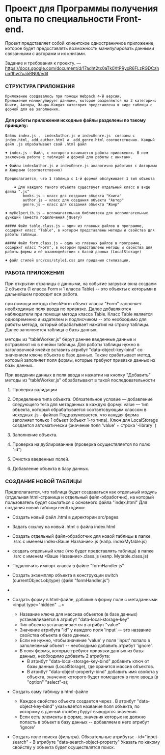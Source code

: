 # Проект для Программы получения опыта по специальности Front-end.

Проект представляет собой клиентское одностраничное приложение, которое будет предоставлять возможность манипулировать данными связанными с авторами и их книгами.


Задание и требования к проекту. — https://docs.google.com/document/d/17adht2tx0aTk0XtPRyxR6FLzRGDCzhum1hw2ua5RN0I/edit

### СТРУКТУРА ПРИЛОЖЕНИЯ

	Приложение создавалось при помощи Webpack 4-й версии. 
	Приложение маннипулирует данными, которые разделяются на 3 категории: Книги, Авторы, Жанры.Каждая категория представлена в виде таблицы с формой для её заполнения. 

#### Для работы приложения исходные файлы разделены по такому принципу:

	Файлы index.js ,  indexAuthor.js и indexGenre.js  связаны с index.html, add_author.html и  add_genre.html соответственно. Каждый файл .js обрабатывает свой .html файл

	♦ index.js — Файл, с которого начинается работа приложения. В нем заключена работа с таблицой и формой для работы с книгами.

	♦ Файлы indexAuthor.js и indexGenre.js аналогично работают с Авторами и Жанрами (соответственно)

	Предполагается, что 1 таблица с 1-й формой обслуживает 1 тип объекта

		♦ Для каждого такого объекта существует отдельный класс в виде файла ".js" 
			books.js — класс для создания объекта "Книга"
			author.js — класс для создания объекта "Автор"
			genre.js — класс для создания объекта "Жанр"

	♦ myHelperLib.js — вспомагательная библиотека для вспомогательных функций (вместо подключения jQuery)

	##### Файл table.class.js — один из главных файлов в программе, содержит класс "Table", в котором представлены методы и свойства для работы таблицы.

	##### Файл form.class.js — один из главных файлов в программе, содержит класс "Form", в котором представлены методы и свойства для работы формы и её взаимодействии с базой данных (LocalStorage) 
	
	♦ файл стилей src/css/style1.css для придания стилизации.


### РАБОТА ПРИЛОЖЕНИЯ

При открытии страницы с данными, на событие загрузки окна создаем 2 объекта (1 класса Form и 1 класса Table) -- это объекты с которыми в дальнейшем проходит вся работа.

при помощи метода checkForm объект класса "Form" заполняет необходимые поля ввода по привязке. Далее добавляются наблюдатели при помощи метода класса Table. Класс Table является одновременно и издателем и подписчиком -- это необходимо для работы метода, который обрабатывает нажатия на строку таблицы. Далее заполняется таблица с базы данных. 



методы из "tableWorker.js" берут раннее введенные данные и встравляют их в ячейки таблицы. Для работы таблицы нужно в заголовочной ячейке <th> вставить атрибут "data-object-key-bind" со значением ключа объекта в базе данных.
Также  срабатывает метод, который заполняет поля формы, которые требуют привязки данных из базы данных.

При введении данных в поля ввода и нажатии на кнопку "Добавить" методы из "tableWorker.js" обрабатывают в такой последовательности
1. Проверка валидации
2. Определение типа объекта. Обязательное условие — добавление следующего тега для метаданных в каждую форму:
		<input type="hidden" id="objtype" value="book" data-local-storage-key="Book-Library">
		value — тип объекта, который обрабатывается соответсвующим классом в исходных .js - файлах
Подразумевается, что каждая форма заполняет только 1 объект (объект 1-го типа). Ключ для LocalStorage создается автоматически (значение поля 'value' + строка '-library' )

3. Заполнение объекта. 
4. Проверка на дублированние (проверка осуществляется по полю "id")
5. Очистка введенных полей.
6. Добавление объекта в базу данных.


### СОЗДАНИЕ НОВОЙ ТАБЛИЦЫ

Предполагается, что таблица будет создаваться как отдельный модуль (отдельная html-страница и отдельный файл-обработчик), на который пользователь будет ссылаться с основного файла "index.html"
Для создания новой таблици необходимо:

- Создать новый файл .html в директории src/pages
- Задать ссылку на новый .html с файла index.html
- Создать отдельный файл-обработчик для новой таблицы в папке ./src с именем index<Ваше Название>.js (напр. indexMytable.js)
- создать отдельный клас (что будет представлять таблица) в папке ./src с именем <Ваше Название>.class.js (напр. Mytable.class.js)
- Подключить импорт класса в файле "formHandler.js"
- Создать экземпляр объекта в конструкции switch (currentObject.objtype) (файл "formHandler.js")
-

- Создать форму в html-файле, добавив в форму поле с метаданными <input type="hidden" ...> 
	- Название ключа для массива объектов (в базе данных) устанавливается в атрибут "data-local-storage-key"
	- Тип объекта устанавливается в атрибут "value"
	- Значение атрибута "id" у каждого поля 'input' -- это название свойства объекта в базе данных.
	- Если не нужно, чтобы значение 'value' у поля 'input' попало в заполняемый объект -- необходимо добавить атрибут 'ignore'.
	- В поля формы, которые требуют привязки данных из базы данных, необходимо добавить 2 атрибута:
		- В атрибут "data-local-storage-key-bind" добавить ключ от базы данных (LocalStorage), где хранится массив объектов. 
		- В атрибут "data-object-property-bind" добавить имя свойста у объекта, значение которого будет помещатся в поле ввода (в "option" "select"-а);
	
- Создать саму таблицу в html-файле
	- Каждое свойство объекта создается через <th>. В атрибут "data-object-key-bind" указывается название поля объекта, по которому в данный столбец будут выводится значения.
	- Если есть элементы в форме, значения которых не должно попасть в объект в базу данных -- добавляем в него атрибут 'ignore'

- Создать поле поиска (фильтра).
	Обязательные атрибуты:
		- id="input-search"
		- В атрибуте "data-search-object-property" Указать по какому свойству у объекта будет осуществлятся поиск.



 


